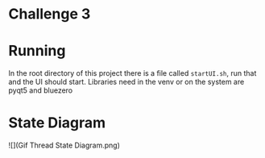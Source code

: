 Challenge 3
===

# Running

In the root directory of this project there is a file called `startUI.sh`, run that and the UI should start. Libraries need in the venv or on the system are pyqt5 and bluezero

# State Diagram

![](Gif Thread State Diagram.png)